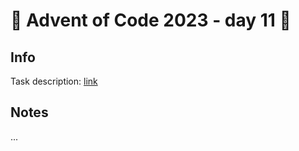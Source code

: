 # 🎄 Advent of Code 2023 - day 11 🎄

## Info

Task description: [link](https://adventofcode.com/2023/day/11)

## Notes

...